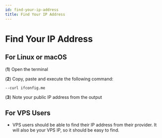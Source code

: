 ```yaml
---
id: find-your-ip-address
title: Find Your IP Address
---
```


# Find Your IP Address

## For Linux or macOS

(**1**) Open the terminal

(**2**) Copy, paste and execute the following command:

```bash
--curl ifconfig.me
```

(**3**) Note your public IP address from the output

<!-- INSERT SCREENSHOT -->

## For VPS Users

- VPS users should be able to find their IP address from their provider. It will also be your VPS IP, so it should be easy to find.